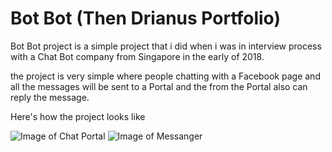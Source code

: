 # Bot Bot (Then Drianus Portfolio)

Bot Bot project is a simple project that i did when i was in interview process with a Chat Bot company from Singapore in the early of 2018.

the project is very simple where people chatting with a Facebook page and all the messages will be sent to a Portal and the from the Portal also can reply the message.

Here's how the project looks like

![Image of Chat Portal](https://github.com/thendrianus/bot-bot/public/1.PNG)
![Image of Messanger](https://github.com/thendrianus/bot-bot/public/2.PNG)